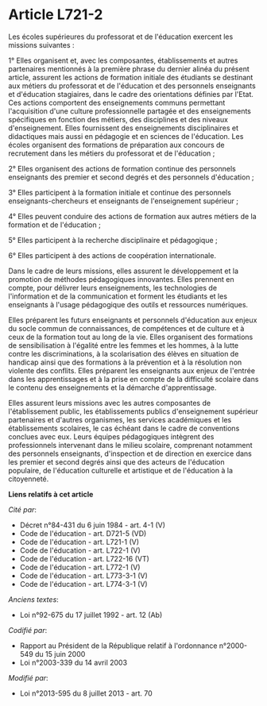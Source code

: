 # Article L721-2

Les écoles supérieures du professorat et de l'éducation exercent les missions suivantes : 

1° Elles organisent et, avec les composantes, établissements et autres partenaires mentionnés à la première phrase du dernier
alinéa du présent article, assurent les actions de formation initiale des étudiants se destinant aux métiers du professorat
et de l'éducation et des personnels enseignants et d'éducation stagiaires, dans le cadre des orientations définies par
l'Etat. Ces actions comportent des enseignements communs permettant l'acquisition d'une culture professionnelle partagée et
des enseignements spécifiques en fonction des métiers, des disciplines et des niveaux d'enseignement. Elles fournissent des
enseignements disciplinaires et didactiques mais aussi en pédagogie et en sciences de l'éducation. Les écoles organisent des
formations de préparation aux concours de recrutement dans les métiers du professorat et de l'éducation ; 

2° Elles organisent des actions de formation continue des personnels enseignants des premier et second degrés et des
personnels d'éducation ; 

3° Elles participent à la formation initiale et continue des personnels enseignants-chercheurs et enseignants de
l'enseignement supérieur ; 

4° Elles peuvent conduire des actions de formation aux autres métiers de la formation et de l'éducation ; 

5° Elles participent à la recherche disciplinaire et pédagogique ; 

6° Elles participent à des actions de coopération internationale. 

Dans le cadre de leurs missions, elles assurent le développement et la promotion de méthodes pédagogiques innovantes. Elles
prennent en compte, pour délivrer leurs enseignements, les technologies de l'information et de la communication et forment
les étudiants et les enseignants à l'usage pédagogique des outils et ressources numériques. 

Elles préparent les futurs enseignants et personnels d'éducation aux enjeux du socle commun de connaissances, de compétences
et de culture et à ceux de la formation tout au long de la vie. Elles organisent des formations de sensibilisation à
l'égalité entre les femmes et les hommes, à la lutte contre les discriminations, à la scolarisation des élèves en situation
de handicap ainsi que des formations à la prévention et à la résolution non violente des conflits. Elles préparent les
enseignants aux enjeux de l'entrée dans les apprentissages et à la prise en compte de la difficulté scolaire dans le contenu
des enseignements et la démarche d'apprentissage. 

Elles assurent leurs missions avec les autres composantes de l'établissement public, les établissements publics
d'enseignement supérieur partenaires et d'autres organismes, les services académiques et les établissements scolaires, le cas
échéant dans le cadre de conventions conclues avec eux. Leurs équipes pédagogiques intègrent des professionnels intervenant
dans le milieu scolaire, comprenant notamment des personnels enseignants, d'inspection et de direction en exercice dans les
premier et second degrés ainsi que des acteurs de l'éducation populaire, de l'éducation culturelle et artistique et de
l'éducation à la citoyenneté.

**Liens relatifs à cet article**

_Cité par_:

  - Décret n°84-431 du 6 juin 1984 - art. 4-1 (V)
  - Code de l'éducation - art. D721-5 (VD)
  - Code de l'éducation - art. L721-1 (V)
  - Code de l'éducation - art. L722-1 (V)
  - Code de l'éducation - art. L722-16 (VT)
  - Code de l'éducation - art. L772-1 (V)
  - Code de l'éducation - art. L773-3-1 (V)
  - Code de l'éducation - art. L774-3-1 (V)

_Anciens textes_:

  - Loi n°92-675 du 17 juillet 1992 - art. 12 (Ab)

_Codifié par_:

  - Rapport au Président de la République relatif à l'ordonnance n°2000-549 du 15 juin 2000
  - Loi n°2003-339 du 14 avril 2003

_Modifié par_:

  - Loi n°2013-595 du 8 juillet 2013 - art. 70
